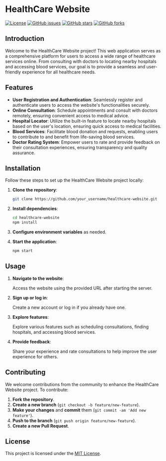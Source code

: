 # HealthCare Website

[![License](https://img.shields.io/github/license/your_username/healthcare-website)](LICENSE)
[![GitHub issues](https://img.shields.io/github/issues/your_username/healthcare-website)](https://github.com/your_username/healthcare-website/issues)
[![GitHub stars](https://img.shields.io/github/stars/your_username/healthcare-website)](https://github.com/your_username/healthcare-website/stargazers)
[![GitHub forks](https://img.shields.io/github/forks/your_username/healthcare-website)](https://github.com/your_username/healthcare-website/network)

## Introduction

Welcome to the HealthCare Website project! This web application serves as a comprehensive platform for users to access a wide range of healthcare services online. From consulting with doctors to locating nearby hospitals and accessing blood services, our goal is to provide a seamless and user-friendly experience for all healthcare needs.

## Features

- **User Registration and Authentication**: Seamlessly register and authenticate users to access the website's functionalities securely.
- **Online Consultation**: Schedule appointments and consult with doctors remotely, ensuring convenient access to medical advice.
- **Hospital Locator**: Utilize the built-in feature to locate nearby hospitals based on the user's location, ensuring quick access to medical facilities.
- **Blood Services**: Facilitate blood donation and requests, enabling users to contribute to and benefit from life-saving blood services.
- **Doctor Rating System**: Empower users to rate and provide feedback on their consultation experiences, ensuring transparency and quality assurance.

## Installation

Follow these steps to set up the HealthCare Website project locally:

1. **Clone the repository**:

   ```bash
   git clone https://github.com/your_username/healthcare-website.git
   ```

2. **Install dependencies**:

   ```bash
   cd healthcare-website
   npm install
   ```

3. **Configure environment variables** as needed.

4. **Start the application**:

   ```bash
   npm start
   ```

## Usage

1. **Navigate to the website**:
   
   Access the website using the provided URL after starting the server.

2. **Sign up or log in**:
   
   Create a new account or log in if you already have one.

3. **Explore features**:

   Explore various features such as scheduling consultations, finding hospitals, and accessing blood services.

4. **Provide feedback**:

   Share your experience and rate consultations to help improve the user experience for others.

## Contributing

We welcome contributions from the community to enhance the HealthCare Website project. To contribute:

1. **Fork the repository**.
2. **Create a new branch** (`git checkout -b feature/new-feature`).
3. **Make your changes** and **commit** them (`git commit -am 'Add new feature'`).
4. **Push to the branch** (`git push origin feature/new-feature`).
5. **Create a new Pull Request**.

## License

This project is licensed under the [MIT License](LICENSE).
